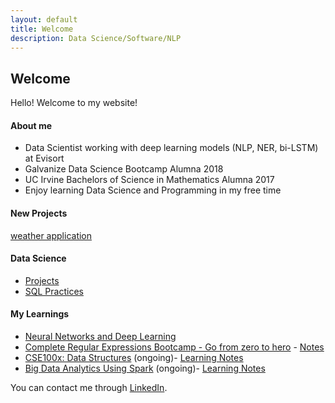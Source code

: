 ```yaml
---
layout: default
title: Welcome
description: Data Science/Software/NLP
---
```


## Welcome

Hello! Welcome to my website!

#### About me
- Data Scientist working with deep learning models (NLP, NER, bi-LSTM) at Evisort
- Galvanize Data Science Bootcamp Alumna 2018
- UC Irvine Bachelors of Science in Mathematics Alumna 2017
- Enjoy learning Data Science and Programming in my free time

#### New Projects
[weather application](https://github.com/kammybdeng/weather_flask_webapp)


#### Data Science 
- [Projects](https://kammybdeng.github.io/projects)
- [SQL Practices](https://github.com/kammybdeng/data-science-portfolio/blob/master/sql-exercises.ipynb)


#### My Learnings
- [Neural Networks and Deep Learning](https://www.coursera.org/account/accomplishments/certificate/AB92KGJAV69K)
- [Complete Regular Expressions Bootcamp - Go from zero to hero](https://www.udemy.com/certificate/UC-8Y63NESB/) - [Notes](https://github.com/kammybdeng/data-science-portfolio/blob/master/regex.md)
- [CSE100x: Data Structures](https://stepik.org/course/579/) (ongoing)- [Learning Notes](https://github.com/kammybdeng/data-science-portfolio/blob/master/data-structure.md)
- [Big Data Analytics Using Spark](https://www.edx.org/course/big-data-analytics-using-spark) (ongoing)- [Learning Notes](https://github.com/kammybdeng/data-science-portfolio/blob/master/big-data-with-spark.md)

You can contact me through [LinkedIn](https://www.linkedin.com/in/kammy-deng/).
